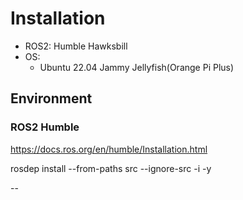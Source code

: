 # Installation

- ROS2: Humble Hawksbill
- OS:
    - Ubuntu 22.04 Jammy Jellyfish(Orange Pi Plus)


## Environment

### ROS2 Humble

https://docs.ros.org/en/humble/Installation.html


rosdep install --from-paths src --ignore-src -i -y

--
